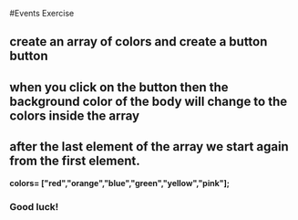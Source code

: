 #Events Exercise
## create an array of colors and create a button button 
## when you click on the button then the background color of the body will change to the colors inside the array 
## after the last element of the array we start again from the first element.

**colors= ["red","orange","blue","green","yellow","pink"];**


### Good luck!

